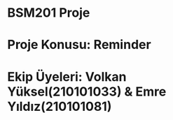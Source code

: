 # BSM201 Proje
# Proje Konusu: Reminder
# Ekip Üyeleri: Volkan Yüksel(210101033) & Emre Yıldız(210101081)
